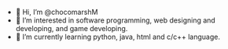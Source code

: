 - 👋 Hi, I’m @chocomarshM
- 👀 I’m interested in software programming, web designing and developing, and game developing. 
- 🌱 I’m currently learning python, java, html and c/c++ language.

<!---
chocomarshM/chocomarshM is a ✨ special ✨ repository because its `README.md` (this file) appears on your GitHub profile.
You can click the Preview link to take a look at your changes.
--->

